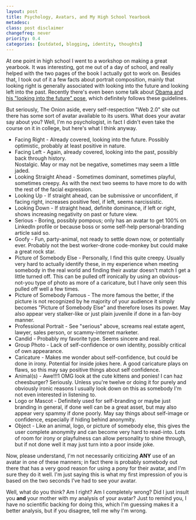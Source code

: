 ```yaml
---
layout: post
title: Psychology, Avatars, and My High School Yearbook
metadesc: 
class: post disclaimer
changefreq: never
priority: 0.4
categories: [outdated, blogging, identity, thoughts]
---
```

At one point in high school I went to a workshop on making a great yearbook.  It was interesting, 
got me out of a day of school, and really helped with the two pages of the book I actually got to 
work on.  Besides that, I took out of it a few facts about portrait composition, mainly that 
looking right is generally associated with looking into the future and looking left into the past. 
Recently there's even been some talk about 
[Obama and his "looking into the future" pose](http://www.theonion.com/content/news/obama_practices_looking_off_into), 
which definitely follows these guidelines.

But seriously, The Onion aside, every self-respection "Web 2.0" site out there has some sort of 
avatar available to its users.  What does your avatar say about you?  Well, I'm no psychologist, 
in fact I didn't even take the course on it in college, but here's what I think anyway.

* Facing Right - Already covered, looking into the future.  Possibly optimistic, probably at least 
positive in nature.
* Facing Left - Again, already covered, looking into the past, possibly back through history.  
Nostalgic.  May or may not be negative, sometimes may seem a little jaded.
* Looking Straight Ahead - Sometimes dominant, sometimes playful, sometimes creepy.  As with the 
next two seems to have more to do with the rest of the facial expression.
* Looking Up - If straight ahead, can be submissive or unconfident, if facing right, increases 
positive feel, if left, seems narcissistic.
* Looking Down - If straight head, definite dominance, if left or right, shows increasing negativity 
on past or future view.
* Serious - Boring, possibly pompous; only has an avatar to get 100% on LinkedIn profile or because 
boss or some self-help personal-branding article said so.
* Goofy - Fun, party-animal, not ready to settle down now, or potentially ever.  Probably not the 
best worker-drone code-monkey but could make a great rock star.
* Picture of Somebody Else - Personally, I find this quite creepy.   Usually very hard to actually 
identify these, in my experience when meeting somebody in the real world and finding their avatar 
doesn't match I get a little turned off.  This can be pulled off ironically by using an obvious-not-you 
type of photo as more of a caricature, but I have only seen this pulled off well a few times.
* Picture of Somebody Famous - The more famous the better, if the picture is not recognized by he 
majority of your audience it simply becomes "Picture of Somebody Else" and therefore loses its power. 
May also appear very stalker-like or just plain juvenile if done in a fan-boy manner.
* Professional Portrait - See "serious" above, screams real estate agent, lawyer, sales person, or 
scammy-internet marketer.
* Candid - Probably my favorite type.  Seems sincere and real.
* Group Photo - Lack of self-confidence or own identity, possibly critical of own appearance.
* Caricature - Makes me wonder about self-confidence, but could be done in irony.  Potential for inside 
jokes here.  A good caricature plays on flaws, so this may say positive things about self confidence.
* Animal(s) - Awe!!!1  OMG look at the cute kittens and ponies! I can haz 
cheesburger?  Seriously.  Unless you're twelve or doing it for purely and obviously ironic reasons I 
usually look down on this as somebody I'm not even interested in listening to.
* Logo or Mascot - Definitely used for self-branding or maybe just branding in general, if done well 
can be a great asset, but may also appear very spammy if done poorly.  May say things about 
self-image or confidence, especially if hiding behind anonymity.
* Object - Like an animal, logo, or picture of somebody else, this gives the user complete anonymity 
and can become very hard to read-into.  Lots of room for irony or playfulness can allow personality 
to shine through, but if not done well it may just turn into a poor inside joke.

Now, please understand, I'm not necessarily criticizing **ANY**
use of an avatar in one of these manners; in fact there is probably somebody out there that has a very 
good reason for using a pony for their avatar, and I'm sure they do it well.  I'm just saying this is 
what my first impression of you is based on the two seconds I've had to see your avatar.

Well, what do you think?  Am I right?  Am I completely wrong?  Did I just insult you **and** 
your mother with my analysis of your avatar?  Just to remind you, I have no scientific backing for doing 
this, which I'm guessing makes it a better analysis, but if you disagree, tell me why I'm wrong.